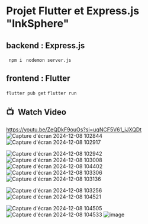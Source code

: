 # Projet Flutter et Express.js "InkSphere"
## backend : Express.js 
``` npm i```
``` nodemon server.js```

## frontend : Flutter
``` flutter pub get ```
``` flutter run ```

## 📺 Watch Video
https://youtu.be/ZeQDkF9ouOs?si=uqNCF5V61_iJXQDt
![Capture d'écran 2024-12-08 102844](https://github.com/user-attachments/assets/587cc095-ddbb-4e9b-8c2f-431509509248)
![Capture d'écran 2024-12-08 102917](https://github.com/user-attachments/assets/aba256dd-0957-4cdb-ae13-dc2d13bf3e58)

![Capture d'écran 2024-12-08 102942](https://github.com/user-attachments/assets/096cefb4-2dfa-48f3-a7d7-380c47e70abb)
![Capture d'écran 2024-12-08 103008](https://github.com/user-attachments/assets/dd23b34c-d5d2-4aed-b44e-c320fa124cf6)
![Capture d'écran 2024-12-08 104402](https://github.com/user-attachments/assets/3089c9a1-2a3b-47a8-b462-4a440e766b64)
![Capture d'écran 2024-12-08 103306](https://github.com/user-attachments/assets/66abe93d-3a83-4db0-b9f7-f48f46894737)
![Capture d'écran 2024-12-08 103136](https://github.com/user-attachments/assets/191f5edf-e34a-4073-bdf3-ac2df9675b5f)

![Capture d'écran 2024-12-08 103256](https://github.com/user-attachments/assets/68f07327-423d-48d4-8b4a-32048ca8e2fb)
![Capture d'écran 2024-12-08 104521](https://github.com/user-attachments/assets/9acb8c0d-ba28-4c04-a37a-7f32c4b47cfd)

![Capture d'écran 2024-12-08 104505](https://github.com/user-attachments/assets/46783ec9-ffad-4672-9977-3f643b0eb7c0)
![Capture d'écran 2024-12-08 104533](https://github.com/user-attachments/assets/459a85d7-9678-4a2c-8ea5-c6f78aa382a6)
![image](https://github.com/user-attachments/assets/27ff752e-4610-4e26-9b9e-ba113305fffd)


